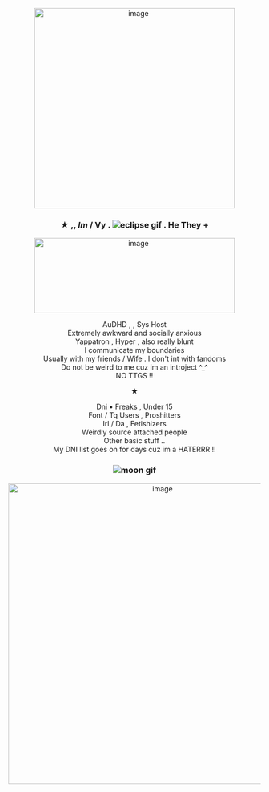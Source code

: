 <p align="center"> <img width="400" height="400" alt="image" src="https://github.com/user-attachments/assets/4fcc8a70-a6c9-4760-bd46-baa85c1bb8e5" /> </p>

### <p align="center"> ★ ,, _Im_ / Vy . ![eclipse gif](https://github.com/user-attachments/assets/d88a2da7-f811-4024-9ef3-8e13a124f100) . He They + </p>

<p align="center"> <img width="400" height="150" alt="image" src="https://github.com/user-attachments/assets/477bef76-432f-493d-94c4-7b4549c7d769" /> </p>


<p align="center"> 
  AuDHD , , Sys Host <br>
  Extremely awkward and socially anxious <br>
  Yappatron , Hyper , also really blunt <br> 
  I communicate my boundaries <br>
  Usually with my friends / Wife . I don't int with fandoms <br>
  Do not be weird to me cuz im an introject ^_^ <br>
  NO TTGS !!
</p>

<p align="center"> ★ </p>

<p align="center"> 
  Dni • Freaks , Under 15 <br>
  Font / Tq Users , Proshitters <br>
  Irl / Da , Fetishizers <br>
  Weirdly source attached people <br>
  Other basic stuff .. <br>
  My DNI list goes on for days cuz im a HATERRR !!
  
</p>


### <p align="center"> ![moon gif](https://github.com/user-attachments/assets/fc66e1ce-ebf2-427b-be8a-7d239fffa202) </p>



<p align="center"> <img width="600" height="600" alt="image" src="https://github.com/user-attachments/assets/fed7ebea-0480-4e49-a758-7ec88abde6e9" /> </p>

